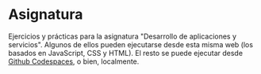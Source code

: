 # Asignatura

Ejercicios y prácticas para la asignatura "Desarrollo de aplicaciones y servicios". Algunos de ellos pueden ejecutarse desde esta misma web (los basados en JavaScript, CSS y HTML). El resto se puede ejecutar desde [Github Codespaces](https://github.com/features/codespaces), o bien, localmente.